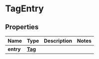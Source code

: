 
# TagEntry

## Properties
Name | Type | Description | Notes
------------ | ------------- | ------------- | -------------
**entry** | [**Tag**](Tag.md) |  | 



